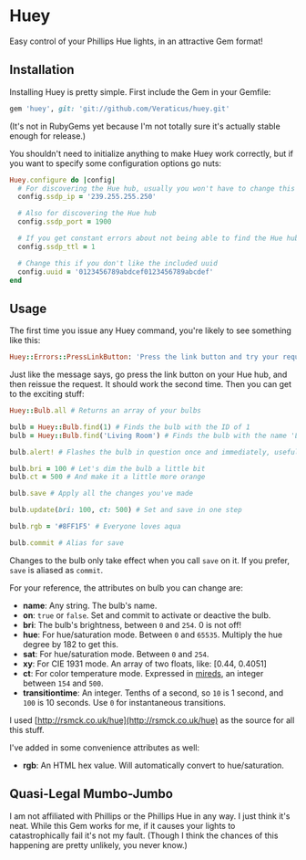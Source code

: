 # Huey

Easy control of your Phillips Hue lights, in an attractive Gem format!

## Installation

Installing Huey is pretty simple. First include the Gem in your Gemfile:

```ruby
gem 'huey', git: 'git://github.com/Veraticus/huey.git'
```

(It's not in RubyGems yet because I'm not totally sure it's actually stable enough for release.)

You shouldn't need to initialize anything to make Huey work correctly, but if you want to specify some configuration options go nuts:

```ruby
Huey.configure do |config|
  # For discovering the Hue hub, usually you won't have to change this
  config.ssdp_ip = '239.255.255.250' 

  # Also for discovering the Hue hub
  config.ssdp_port = 1900            

  # If you get constant errors about not being able to find the Hue hub and you're sure it's connected, increase this
  config.ssdp_ttl = 1

  # Change this if you don't like the included uuid
  config.uuid = '0123456789abdcef0123456789abcdef'
end
```

## Usage

The first time you issue any Huey command, you're likely to see something like this:

```ruby
Huey::Errors::PressLinkButton: 'Press the link button and try your request again'
```

Just like the message says, go press the link button on your Hue hub, and then reissue the request. It should work the second time. Then you can get to the exciting stuff:

```ruby
Huey::Bulb.all # Returns an array of your bulbs

bulb = Huey::Bulb.find(1) # Finds the bulb with the ID of 1
bulb = Huey::Bulb.find('Living Room') # Finds the bulb with the name 'Living Room'

bulb.alert! # Flashes the bulb in question once and immediately, useful for checking connectivity

bulb.bri = 100 # Let's dim the bulb a little bit
bulb.ct = 500 # And make it a little more orange

bulb.save # Apply all the changes you've made

bulb.update(bri: 100, ct: 500) # Set and save in one step

bulb.rgb = '#8FF1F5' # Everyone loves aqua

bulb.commit # Alias for save
```

Changes to the bulb only take effect when you call `save` on it. If you prefer, `save` is aliased as `commit`.

For your reference, the attributes on bulb you can change are:
- **name**: Any string. The bulb's name.
- **on**: `true` or `false`. Set and commit to activate or deactive the bulb.
- **bri**: The bulb's brightness, between `0` and `254`. 0 is not off!
- **hue**: For hue/saturation mode. Between `0` and `65535`. Multiply the hue degree by 182 to get this.
- **sat**: For hue/saturation mode. Between `0` and `254`.
- **xy**: For CIE 1931 mode. An array of two floats, like: [0.44, 0.4051]
- **ct**: For color temperature mode. Expressed in [mireds](http://en.wikipedia.org/wiki/Mired), an integer between `154` and `500`.
- **transitiontime**: An integer. Tenths of a second, so `10` is 1 second, and `100` is 10 seconds. Use `0` for instantaneous transitions. 

I used [http://rsmck.co.uk/hue](http://rsmck.co.uk/hue) as the source for all this stuff.

I've added in some convenience attributes as well:

- **rgb**: An HTML hex value. Will automatically convert to hue/saturation.

## Quasi-Legal Mumbo-Jumbo

I am not affiliated with Phillips or the Phillips Hue in any way. I just think it's neat. While this Gem works for me, if it causes your lights to catastrophically fail it's not my fault. (Though I think the chances of this happening are pretty unlikely, you never know.)
